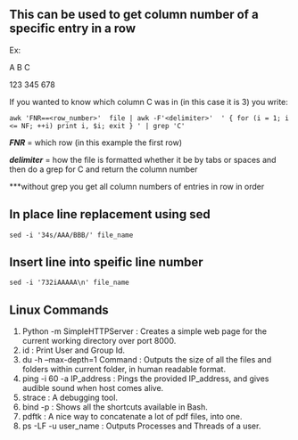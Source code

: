 ## This can be used to get column number of a specific entry in a row

Ex:

A       B        C

123     345      678

If you wanted to know which column C was in (in this case it is 3) you write:

`awk 'FNR==<row_number>'  file | awk -F'<delimiter>'  ' { for (i = 1; i <= NF; ++i) print i, $i; exit } ' | grep 'C' `

***FNR*** = which row (in this example the first row)

***delimiter*** = how the file is formatted whether it be by tabs or spaces
and then do a grep for C and return the column number

***without grep you get all column numbers of entries in row in order

## In place line replacement using sed

`sed -i '34s/AAA/BBB/' file_name`

## Insert line into speific line number

`sed -i '732iAAAAA\n' file_name `

## Linux Commands

1. Python -m SimpleHTTPServer : Creates a simple web page for the current working directory over port 8000.
2. id : Print User and Group Id.
3. du -h –max-depth=1 Command : Outputs the size of all the files and folders within current folder, in human readable format.
4. ping -i 60 -a IP_address : Pings the provided IP_address, and gives audible sound when host comes alive.
5. strace : A debugging tool.
6. bind -p : Shows all the shortcuts available in Bash.
7. pdftk : A nice way to concatenate a lot of pdf files, into one.
8. ps -LF -u user_name : Outputs Processes and Threads of a user.
